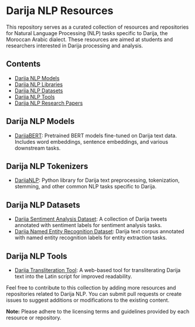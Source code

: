 # Darija NLP Resources

This repository serves as a curated collection of resources and repositories for Natural Language Processing (NLP) tasks specific to Darija, the Moroccan Arabic dialect. These resources are aimed at students and researchers interested in Darija processing and analysis.

## Contents

- [Darija NLP Models](#darija-nlp-models)
- [Darija NLP Libraries](#darija-nlp-libraries)
- [Darija NLP Datasets](#darija-nlp-datasets)
- [Darija NLP Tools](#darija-nlp-tools)
- [Darija NLP Research Papers](#darija-nlp-research-papers)

## Darija NLP Models

- [DarijaBERT](link): Pretrained BERT models fine-tuned on Darija text data. Includes word embeddings, sentence embeddings, and various downstream tasks.

## Darija NLP Tokenizers

- [DarijaNLP](link): Python library for Darija text preprocessing, tokenization, stemming, and other common NLP tasks specific to Darija.

## Darija NLP Datasets

- [Darija Sentiment Analysis Dataset](link): A collection of Darija tweets annotated with sentiment labels for sentiment analysis tasks.
- [Darija Named Entity Recognition Dataset](link): Darija text corpus annotated with named entity recognition labels for entity extraction tasks.

## Darija NLP Tools

- [Darija Transliteration Tool](link): A web-based tool for transliterating Darija text into the Latin script for improved readability.

Feel free to contribute to this collection by adding more resources and repositories related to Darija NLP. You can submit pull requests or create issues to suggest additions or modifications to the existing content.

**Note:** Please adhere to the licensing terms and guidelines provided by each resource or repository.
